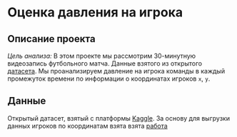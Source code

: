 # Оценка давления на игрока

## Описание проекта

*Цель анализа:* В этом проекте мы рассмотрим 30-минутную видеозапись футбольного матча. Данные взятого из открытого [датасета](https://www.kaggle.com/datasets/atomscott/soccertrack). 
Мы проанализируем давление на игрока команды в каждый промежуток времени по информации о координатах игроков `x`, `y`. 


## Данные
Открытый датасет, взятый с платформы [Kaggle](https://www.kaggle.com/datasets/atomscott/soccertrack). За основу для выгрузки данных игроков по координатам взята взята [работа](https://www.kaggle.com/code/chaozhuang/soccertrack-collective-dynamics-analysis)
